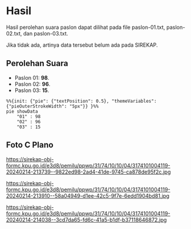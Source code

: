 # Hasil

Hasil perolehan suara paslon dapat dilihat pada file paslon-01.txt, paslon-02.txt, dan paslon-03.txt.

Jika tidak ada, artinya data tersebut belum ada pada SIREKAP.

## Perolehan Suara

 * Paslon 01: **98**.
 * Paslon 02: **96**.
 * Paslon 03: **15**.

```mermaid
%%{init: {"pie": {"textPosition": 0.5}, "themeVariables": {"pieOuterStrokeWidth": "5px"}} }%%
pie showData
    "01" : 98
    "02" : 96
    "03" : 15
```
## Foto C Plano

https://sirekap-obj-formc.kpu.go.id/e3d8/pemilu/ppwp/31/74/10/10/04/3174101004119-20240214-213739--9822ed98-2ad4-41de-9745-ca878de95f2c.jpg

https://sirekap-obj-formc.kpu.go.id/e3d8/pemilu/ppwp/31/74/10/10/04/3174101004119-20240214-213910--58a04949-d1ee-42c5-9f7e-6edd1904bd81.jpg

https://sirekap-obj-formc.kpu.go.id/e3d8/pemilu/ppwp/31/74/10/10/04/3174101004119-20240214-214038--3cd7da65-fd6c-41a5-b1df-b37118646872.jpg
